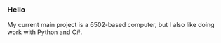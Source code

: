 ### Hello

My current main project is a 6502-based computer, but I also like doing work with Python and C#.
